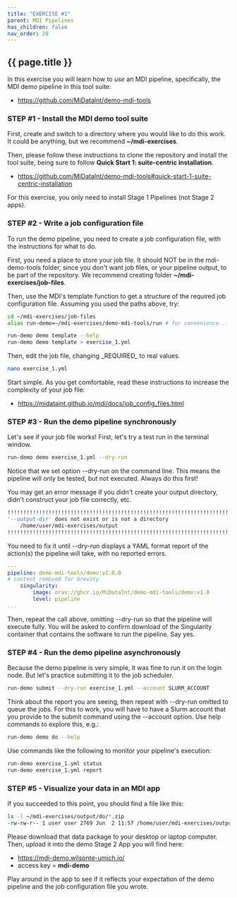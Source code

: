 ```yaml
---
title: "EXERCISE #1"
parent: MDI Pipelines
has_children: false
nav_order: 20
---
```


## {{ page.title }}

In this exercise you will learn how to _use_ an MDI pipeline,
specifically, the MDI demo pipeline in this tool suite:

- <https://github.com/MiDataInt/demo-mdi-tools>

### STEP #1 - Install the MDI demo tool suite

First, create and switch to a directory where you would like to do this work.
It could be anything, but we recommend **~/mdi-exercises**.

Then, please follow these instructions to clone the repository 
and install the tool suite, being sure to follow 
**Quick Start 1: suite-centric installation**.

- <https://github.com/MiDataInt/demo-mdi-tools#quick-start-1-suite-centric-installation>

For this exercise, you only need to install Stage 1 Pipelines (not Stage 2 apps).

### STEP #2 - Write a job configuration file

To run the demo pipeline, you need to create a job configuration file,
with the instructions for what to do. 

First, you need a place to store your job file. It should NOT
be in the mdi-demo-tools folder, since you don't want job files, or your
pipeline output, to be part of the repository. We recommend creating
folder **~/mdi-exercises/job-files**.

Then, use the MDI's template function to get a structure of the required
job configuration file. Assuming you used the paths above, try:

```bash
cd ~/mdi-exercises/job-files
alias run-demo=~/mdi-exercises/demo-mdi-tools/run # for convenience...

run-demo demo template --help
run-demo demo template > exercise_1.yml
```

Then, edit the job file, changing \_REQUIRED\_ to real values.

```bash
nano exercise_1.yml
```

Start simple.  As you get comfortable, read these instructions to 
increase the complexity of your job file:

- <https://midataint.github.io/mdi/docs/job_config_files.html>

### STEP #3 - Run the demo pipeline synchronously

Let's see if your job file works!  First, let's try a test run 
in the terminal window.

```bash
run-demo demo exercise_1.yml --dry-run
```

Notice that we set option --dry-run on the command line. This means
the pipeline will only be tested, but not executed. Always do this first!

You may get an error message if you didn't create your output directory, 
didn't construct your job file correctly, etc.  

```bash
!!!!!!!!!!!!!!!!!!!!!!!!!!!!!!!!!!!!!!!!!!!!!!!!!!!!!!!!!!!!!!!!!!!!!!!!!!!!!!!!!!!!!!!!!!!!!!!!!!!!
'--output-dir' does not exist or is not a directory
    /home/user/mdi-exercises/output
!!!!!!!!!!!!!!!!!!!!!!!!!!!!!!!!!!!!!!!!!!!!!!!!!!!!!!!!!!!!!!!!!!!!!!!!!!!!!!!!!!!!!!!!!!!!!!!!!!!!
```

You need to fix it
until --dry-run displays a YAML format report of the action(s) the pipeline will take,
with no reported errors.

```yml
---
pipeline: demo-mdi-tools/demo:v1.0.0
# content removed for brevity
    singularity:
        image: oras://ghcr.io/MiDataInt/demo-mdi-tools/demo:v1.0
        level: pipeline
...
```

Then, repeat the call above, omitting --dry-run so that the pipeline will execute fully.
You will be asked to confirm download of the Singularity container that contains
the software to run the pipeline. Say yes.

### STEP #4 - Run the demo pipeline asynchronously

Because the demo pipeline is very simple, it was fine to run it on the login node.
But let's practice submitting it to the job scheduler.

```bash
run-demo submit --dry-run exercise_1.yml --account SLURM_ACCOUNT
```

Think about the report you are seeing, then repeat with --dry-run omitted to queue the jobs.
For this to work, you will have to have a Slurm account that you provide
to the submit command using the --account option. Use help commands to explore this, e.g.:

```bash
run-demo demo do --help
```

Use commands like the following to monitor your pipeline's execution:

```bash
run-demo exercise_1.yml status
run-demo exercise_1.yml report
```

### STEP #5 - Visualize your data in an MDI app

If you succeeded to this point, you should find a file like this:

```bash
ls -l ~/mdi-exercises/output/do/*.zip
-rw-rw-r-- 1 user user 2769 Jun  2 11:57 /home/user/mdi-exercises/output/do/do.demo.do.mdi.package.zip
```

Please download that data package to your desktop or laptop computer.
Then, upload it into the demo Stage 2 App you will find here:

- <https://mdi-demo.wilsonte-umich.io/>
- access key = **mdi-demo**

Play around in the app to see if it reflects your expectation of the demo
pipeline and the job configuration file you wrote.
